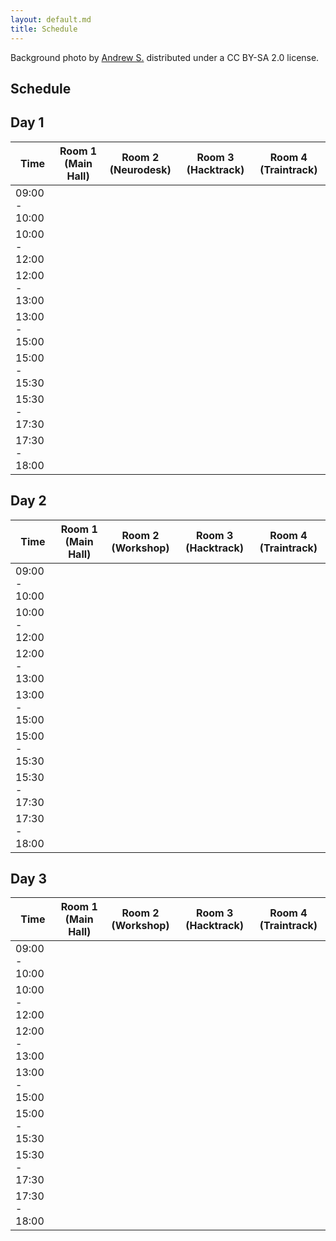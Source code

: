 ```yaml
---
layout: default.md
title: Schedule
---
```


<!-- Added floating credits for background photo -->
<div class="photo-credits">
  Background photo by
  <a href="https://flic.kr/p/dSDFnK" target="_blank" rel="noopener">Andrew S.</a>
  distributed under a
  <a href="https://creativecommons.org/licenses/by-sa/2.0/" target="_blank" rel="noopener"><i class="fab fa-creative-commons"></i><i class="fa-brands fa-creative-commons-by"></i><i class="fa-brands fa-creative-commons-sa"></i></a>
  CC BY-SA 2.0 license.
</div>

<!-- set background image -->
<style>
  body {
    background: url('../_img/background_imgs/brisbane_2.jpg') no-repeat center center/cover;
  }
</style>

<section class="content">

<div class="schedule-container">

# Schedule

## Day 1
  
| Time          | Room 1 (Main Hall) | Room 2 (Neurodesk) | Room 3 (Hacktrack) | Room 4 (Traintrack) |
|---------------|--------------------|--------------------|--------------------|---------------------|
| 09:00 - 10:00 |                    |                    |                    |                    |
| 10:00 - 12:00 |                    |                    |                    |                    |
| 12:00 - 13:00 |                    |                    |                    |                    |
| 13:00 - 15:00 |                    |                    |                    |                    |
| 15:00 - 15:30 |                    |                    |                    |                    |
| 15:30 - 17:30 |                    |                    |                    |                    |
| 17:30 - 18:00 |                    |                    |                    |                    |


## Day 2

  
| Time          | Room 1 (Main Hall) | Room 2 (Workshop)  | Room 3 (Hacktrack) | Room 4 (Traintrack) |
|---------------|--------------------|--------------------|--------------------|---------------------|
| 09:00 - 10:00 |                    |                    |                    |                    |
| 10:00 - 12:00 |                    |                    |                    |                    |
| 12:00 - 13:00 |                    |                    |                    |                    |
| 13:00 - 15:00 |                    |                    |                    |                    |
| 15:00 - 15:30 |                    |                    |                    |                    |
| 15:30 - 17:30 |                    |                    |                    |                    |
| 17:30 - 18:00 |                    |                    |                    |                    |


## Day 3

  
| Time          | Room 1 (Main Hall) | Room 2 (Workshop)  | Room 3 (Hacktrack) | Room 4 (Traintrack) |
|---------------|--------------------|--------------------|--------------------|---------------------|
| 09:00 - 10:00 |                    |                    |                    |                    |
| 10:00 - 12:00 |                    |                    |                    |                    |
| 12:00 - 13:00 |                    |                    |                    |                    |
| 13:00 - 15:00 |                    |                    |                    |                    |
| 15:00 - 15:30 |                    |                    |                    |                    |
| 15:30 - 17:30 |                    |                    |                    |                    |
| 17:30 - 18:00 |                    |                    |                    |                    |

</div>

</section>
